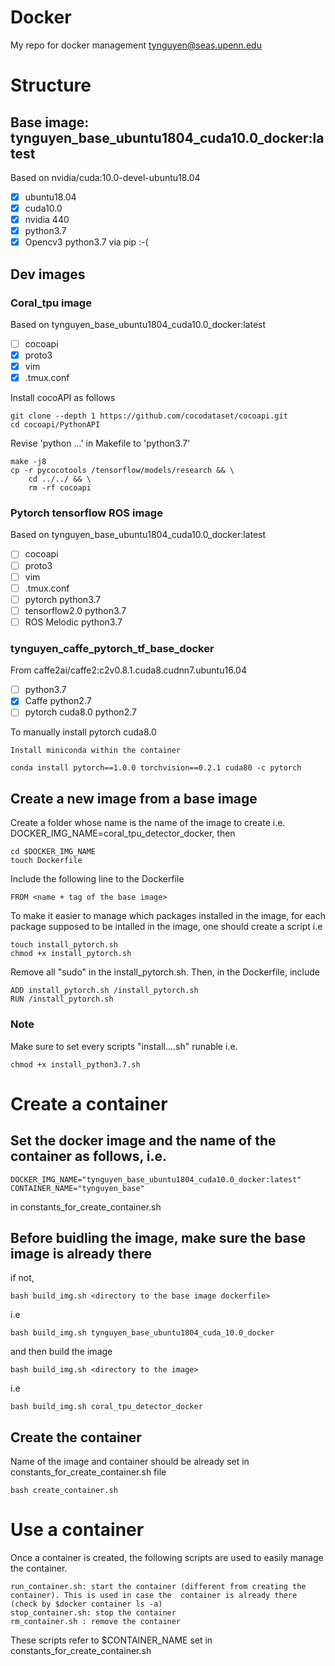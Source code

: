 # Docker
My repo for docker management
tynguyen@seas.upenn.edu 

# Structure 
## Base image: tynguyen_base_ubuntu1804_cuda10.0_docker:latest 
Based on nvidia/cuda:10.0-devel-ubuntu18.04
- [x] ubuntu18.04
- [x] cuda10.0
- [x] nvidia 440
- [x] python3.7
- [x] Opencv3 python3.7 via pip :-( 

## Dev images
### Coral_tpu image
Based on tynguyen_base_ubuntu1804_cuda10.0_docker:latest 
- [ ] cocoapi 
- [x] proto3 
- [x] vim 
- [x] .tmux.conf 

Install cocoAPI as follows 
```
git clone --depth 1 https://github.com/cocodataset/cocoapi.git 
cd cocoapi/PythonAPI 
```
Revise 'python ...' in  Makefile to 'python3.7'
```
make -j8 
cp -r pycocotools /tensorflow/models/research && \
    cd ../../ && \
    rm -rf cocoapi
```

### Pytorch tensorflow ROS image
Based on tynguyen_base_ubuntu1804_cuda10.0_docker:latest 
- [ ] cocoapi 
- [ ] proto3 
- [ ] vim 
- [ ] .tmux.conf 
- [ ] pytorch python3.7
- [ ] tensorflow2.0 python3.7
- [ ] ROS Melodic python3.7

### tynguyen_caffe_pytorch_tf_base_docker
From caffe2ai/caffe2:c2v0.8.1.cuda8.cudnn7.ubuntu16.04 
- [ ] python3.7
- [x] Caffe python2.7
- [ ] pytorch cuda8.0 python2.7

To manually install pytorch cuda8.0
```
Install miniconda within the container
```
```
conda install pytorch==1.0.0 torchvision==0.2.1 cuda80 -c pytorch 
```

## Create a new image from a base image
Create a folder whose name is the name of the image to create 
i.e. DOCKER_IMG_NAME=coral_tpu_detector_docker, then 
```
cd $DOCKER_IMG_NAME
touch Dockerfile
```
Include the following line to the Dockerfile
```
FROM <name + tag of the base image>
```
To make it easier to manage which packages installed in the image, for each package supposed to be intalled in the image, one should create a script
i.e
```
touch install_pytorch.sh
chmod +x install_pytorch.sh
``` 
Remove all "sudo" in the install_pytorch.sh. Then, in the Dockerfile, include

```
ADD install_pytorch.sh /install_pytorch.sh
RUN /install_pytorch.sh
```

### Note
Make sure to set every scripts "install....sh" runable
i.e.
```
chmod +x install_python3.7.sh
```


# Create a container 
## Set the docker image and the name of the container as follows, i.e. 
```
DOCKER_IMG_NAME="tynguyen_base_ubuntu1804_cuda10.0_docker:latest"
CONTAINER_NAME="tynguyen_base"
```
in constants_for_create_container.sh 

## Before buidling the image, make sure the base image is already there 
if not, 
```
bash build_img.sh <directory to the base image dockerfile>
```
i.e 
```
bash build_img.sh tynguyen_base_ubuntu1804_cuda_10.0_docker 
```

and then build the image 
```
bash build_img.sh <directory to the image>
```
i.e 
```
bash build_img.sh coral_tpu_detector_docker
```

## Create the container 
Name of the image and container should be already set in constants_for_create_container.sh file
```
bash create_container.sh
```

# Use a container
Once a container is created, the following scripts are used to easily manage the container.
```
run_container.sh: start the container (different from creating the container). This is used in case the  container is already there (check by $docker container ls -a)
stop_container.sh: stop the container 
rm_container.sh : remove the container
```
These scripts refer to $CONTAINER_NAME set in constants_for_create_container.sh 
